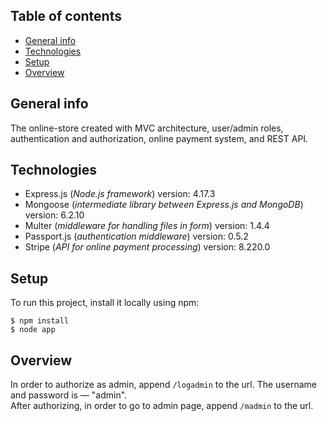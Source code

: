 ## Table of contents
* [General info](#general-info)
* [Technologies](#technologies)
* [Setup](#setup)
* [Overview](#overview)

## General info
The online-store created with MVC architecture, user/admin roles, authentication and authorization, online payment system, and REST API.
	
## Technologies
* Express.js (<i>Node.js framework</i>) version: 4.17.3
* Mongoose (<i>intermediate library between Express.js and MongoDB</i>) version: 6.2.10
* Multer (<i>middleware for handling files in form</i>) version: 1.4.4
* Passport.js (<i>authentication middleware</i>) version: 0.5.2
* Stripe (<i>API for online payment processing</i>) version: 8.220.0
	
## Setup
To run this project, install it locally using npm:

```
$ npm install
$ node app
```

## Overview
In order to authorize as admin, append `/logadmin` to the url. The username and password is — "admin". <br>
After authorizing, in order to go to admin page, append `/madmin` to the url.
